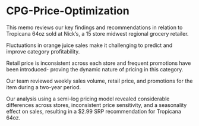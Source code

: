 # CPG-Price-Optimization
This memo reviews our key findings and recommendations in relation to Tropicana 64oz sold at Nick’s, a 15 store midwest regional grocery retailer. 

Fluctuations in orange juice sales make it challenging to predict and improve category profitability. 

Retail price is inconsistent across each store and frequent promotions have been introduced- proving the dynamic nature of pricing in this category. 

Our team reviewed weekly sales volume, retail price, and promotions for the item during a two-year period. 

Our analysis using a semi-log pricing model revealed considerable differences across stores, inconsistent price sensitivity, and a seasonality effect on sales, resulting in a $2.99 SRP recommendation for Tropicana 64oz.
